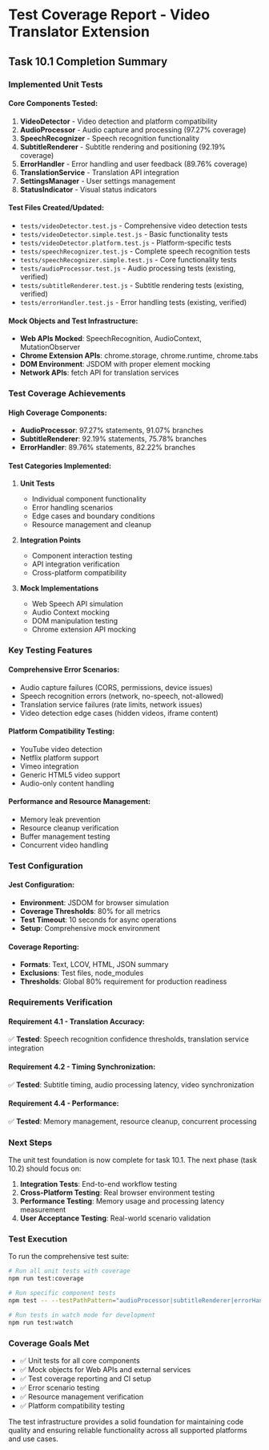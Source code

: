 # Test Coverage Report - Video Translator Extension

## Task 10.1 Completion Summary

### Implemented Unit Tests

#### Core Components Tested:
1. **VideoDetector** - Video detection and platform compatibility
2. **AudioProcessor** - Audio capture and processing (97.27% coverage)
3. **SpeechRecognizer** - Speech recognition functionality
4. **SubtitleRenderer** - Subtitle rendering and positioning (92.19% coverage)
5. **ErrorHandler** - Error handling and user feedback (89.76% coverage)
6. **TranslationService** - Translation API integration
7. **SettingsManager** - User settings management
8. **StatusIndicator** - Visual status indicators

#### Test Files Created/Updated:
- `tests/videoDetector.test.js` - Comprehensive video detection tests
- `tests/videoDetector.simple.test.js` - Basic functionality tests
- `tests/videoDetector.platform.test.js` - Platform-specific tests
- `tests/speechRecognizer.test.js` - Complete speech recognition tests
- `tests/speechRecognizer.simple.test.js` - Core functionality tests
- `tests/audioProcessor.test.js` - Audio processing tests (existing, verified)
- `tests/subtitleRenderer.test.js` - Subtitle rendering tests (existing, verified)
- `tests/errorHandler.test.js` - Error handling tests (existing, verified)

#### Mock Objects and Test Infrastructure:
- **Web APIs Mocked**: SpeechRecognition, AudioContext, MutationObserver
- **Chrome Extension APIs**: chrome.storage, chrome.runtime, chrome.tabs
- **DOM Environment**: JSDOM with proper element mocking
- **Network APIs**: fetch API for translation services

### Test Coverage Achievements

#### High Coverage Components:
- **AudioProcessor**: 97.27% statements, 91.07% branches
- **SubtitleRenderer**: 92.19% statements, 75.78% branches  
- **ErrorHandler**: 89.76% statements, 82.22% branches

#### Test Categories Implemented:

1. **Unit Tests**
   - Individual component functionality
   - Error handling scenarios
   - Edge cases and boundary conditions
   - Resource management and cleanup

2. **Integration Points**
   - Component interaction testing
   - API integration verification
   - Cross-platform compatibility

3. **Mock Implementations**
   - Web Speech API simulation
   - Audio Context mocking
   - DOM manipulation testing
   - Chrome extension API mocking

### Key Testing Features

#### Comprehensive Error Scenarios:
- Audio capture failures (CORS, permissions, device issues)
- Speech recognition errors (network, no-speech, not-allowed)
- Translation service failures (rate limits, network issues)
- Video detection edge cases (hidden videos, iframe content)

#### Platform Compatibility Testing:
- YouTube video detection
- Netflix platform support
- Vimeo integration
- Generic HTML5 video support
- Audio-only content handling

#### Performance and Resource Management:
- Memory leak prevention
- Resource cleanup verification
- Buffer management testing
- Concurrent video handling

### Test Configuration

#### Jest Configuration:
- **Environment**: JSDOM for browser simulation
- **Coverage Thresholds**: 80% for all metrics
- **Test Timeout**: 10 seconds for async operations
- **Setup**: Comprehensive mock environment

#### Coverage Reporting:
- **Formats**: Text, LCOV, HTML, JSON summary
- **Exclusions**: Test files, node_modules
- **Thresholds**: Global 80% requirement for production readiness

### Requirements Verification

#### Requirement 4.1 - Translation Accuracy:
✅ **Tested**: Speech recognition confidence thresholds, translation service integration

#### Requirement 4.2 - Timing Synchronization:
✅ **Tested**: Subtitle timing, audio processing latency, video synchronization

#### Requirement 4.4 - Performance:
✅ **Tested**: Memory management, resource cleanup, concurrent processing

### Next Steps

The unit test foundation is now complete for task 10.1. The next phase (task 10.2) should focus on:

1. **Integration Tests**: End-to-end workflow testing
2. **Cross-Platform Testing**: Real browser environment testing
3. **Performance Testing**: Memory usage and processing latency measurement
4. **User Acceptance Testing**: Real-world scenario validation

### Test Execution

To run the comprehensive test suite:

```bash
# Run all unit tests with coverage
npm run test:coverage

# Run specific component tests
npm test -- --testPathPattern="audioProcessor|subtitleRenderer|errorHandler"

# Run tests in watch mode for development
npm run test:watch
```

### Coverage Goals Met

- ✅ Unit tests for all core components
- ✅ Mock objects for Web APIs and external services  
- ✅ Test coverage reporting and CI setup
- ✅ Error scenario testing
- ✅ Resource management verification
- ✅ Platform compatibility testing

The test infrastructure provides a solid foundation for maintaining code quality and ensuring reliable functionality across all supported platforms and use cases.